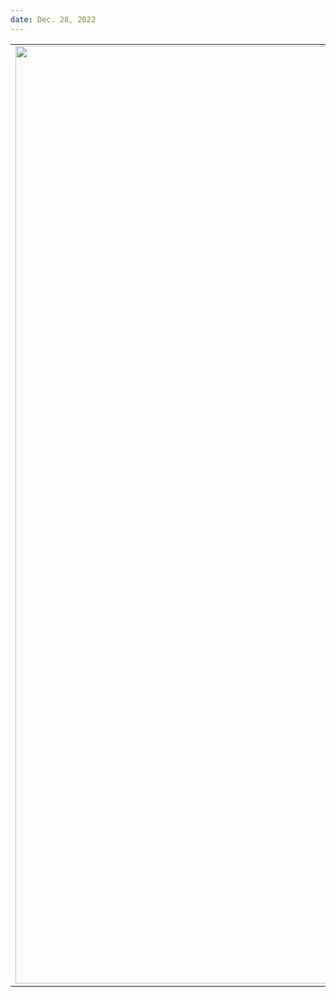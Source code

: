 ```yaml
---
date: Dec. 28, 2022
---
```


| | | |
|:-------------------------:|:-------------------------:|:-------------------------:|
|<img src="/entry_images/12-28-22/1.png" width="1500"> 
